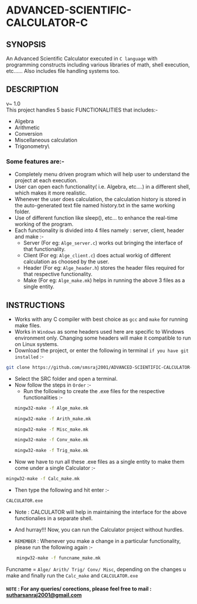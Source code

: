 # ADVANCED-SCIENTIFIC-CALCULATOR-C

## SYNOPSIS

An Advanced Scientific Calculator executed in ```C language``` with programming constructs including various libraries of math, shell execution, etc...... Also includes file handling systems too.

## DESCRIPTION
v~ 1.0\
This  project handles 5 basic FUNCTIONALITIES that includes:-
- Algebra
- Arithmetic
- Conversion
- Miscellaneous calculation
- Trigonometry\

### Some features are:-

- Completely menu driven program which will help user to understand the project at each execution.
- User can open each functionality( i.e. Algebra, etc....) in a different shell, which makes it more realistic.
- Whenever the user does calculation, the calculation history is stored in the auto-generated text file named history.txt in the same working folder.
- Use of different function like sleep(), etc... to enhance the real-time working of the program.
- Each functionality is divided into 4 files namely : server, client, header and make :-
    - Server (For eg: ```Alge_server.c```) works out bringing the interface of that functionality.
    - Client (For eg: ```Alge_client.c```) does actual workig of different calculation as choosed by the user.
    - Header (For eg: ```Alge_header.h```) stores the header files required for that respective functionality.
    - Make   (For eg: ```Alge_make.mk```) helps in running the above 3 files as a single entity.
  

## INSTRUCTIONS
- Works with any C compiler with best choice as ```gcc``` and ```make``` for running make files.
- Works in ```Windows``` as some headers used here are specific to Windows environment only. Changing some headers will make it compatible to run on Linux systems.
- Download the project, or enter the following in terminal ```if you have git installed``` :-
```bash 
git clone https://github.com/smsraj2001/ADVANCED-SCIENTIFIC-CALCULATOR-C.git
```
- Select the SRC folder and open a terminal.
- Now follow the steps in ```Order``` :-
    - Run the following to create the .exe files for the respective functionalities :-
    ```bash 
    mingw32-make -f Alge_make.mk
    ```
    ```bash 
    mingw32-make -f Arith_make.mk
    ```
    ```bash 
    mingw32-make -f Misc_make.mk
    ```
    ```bash 
    mingw32-make -f Conv_make.mk
    ```
    ```bash 
    mingw32-make -f Trig_make.mk
    ```
- Now we have to run all these .exe files as a single entity to make them come under a single Calculator :-
```bash 
mingw32-make -f Calc_make.mk
```
- Then type the following and hit enter :-
```bash 
CALCULATOR.exe
```
- Note : CALCULATOR will help in maintaining the interface for the above functionalies in a separate shell.

- And hurray!!! Now, you can run the Calculator project without hurdles.
- ```REMEMBER``` : Whenever you make a change in a particular functionality, please run the following again :-
```bash 
    mingw32-make -f funcname_make.mk
```
Funcname = ```Alge/ Arith/ Trig/ Conv/ Misc```, depending on the changes u make and finally run the ```Calc_make``` and ```CALCULATOR.exe```


#### ```NOTE``` : For any queries/ corections, please feel free to mail : sutharsanraj2001@gmail.com
